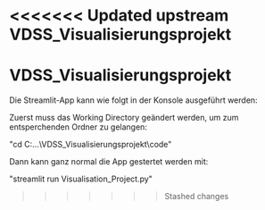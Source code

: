 <<<<<<< Updated upstream
VDSS_Visualisierungsprojekt
=======
# VDSS_Visualisierungsprojekt

Die Streamlit-App kann wie folgt in der Konsole ausgeführt werden:

Zuerst muss das Working Directory geändert werden, um zum entsperchenden Ordner zu gelangen:

"cd C:\...\VDSS_Visualisierungsprojekt\code"

Dann kann ganz normal die App gestertet werden mit:

"streamlit run Visualisation_Project.py"
>>>>>>> Stashed changes
